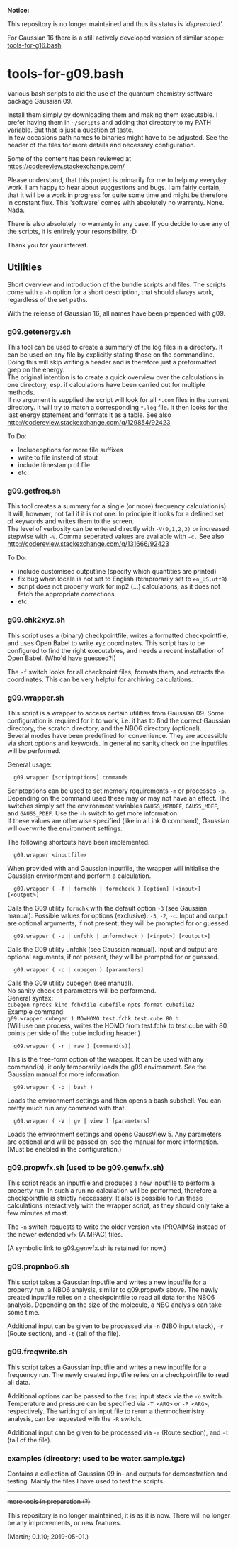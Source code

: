 **Notice:**

This repository is no longer maintained and thus its status is *'deprecated'*.

For Gaussian 16 there is a still actively developed version of similar scope:
[tools-for-g16.bash](https://github.com/polyluxus/tools-for-g16.bash)

# tools-for-g09.bash

Various bash scripts to aid the use of the quantum chemistry software 
package Gaussian 09.

Install them simply by downloading them and making them executable.
I prefer having them in `~/scripts` and adding that directory to
my PATH variable. But that is just a question of taste.   
In few occasions path names to binaries might have to be adjusted. 
See the header of the files for more details and necessary 
configuration.

Some of the content has been reviewed at 
https://codereview.stackexchange.com/

Please understand, that this project is primarily for me to help my everyday 
work. I am happy to hear about suggestions and bugs. I am fairly certain, 
that it will be a work in progress for quite some time and might be 
therefore in constant flux.
This 'software' comes with absolutely no warrenty. None. Nada. 

There is also absolutely no warranty in any case. If you decide to use any 
of the scripts, it is entirely your resonsibility. :D

Thank you for your interest.

## Utilities

Short overview and introduction of the bundle scripts and files.
The scripts come with a `-h` option for a short description, that should
always work, regardless of the set paths.

With the release of Gaussian 16, all names have been prepended with g09.

### g09.getenergy.sh

This tool can be used to create a summary of the log files in a directory.
It can be used on any file by explicitly stating those on the commandline.
Doing this will skip writing a header and is therefore just a preformatted
grep on the energy.  
The original intention is to create a quick overview over the calculations 
in one directory, esp. if calculations have been carried out for multiple 
methods.   
If no argument is supplied the script will look for all `*.com` files in
the current directory. It will try to match a corresponding `*.log` file.
It then looks for the last energy statement and formats it as a table.
See also http://codereview.stackexchange.com/q/129854/92423

To Do:
 - Includeoptions for more file suffixes
 - write to file instead of stout
 - include timestamp of file
 - etc.

### g09.getfreq.sh

This tool creates a summary for a single (or more) frequency calculation(s). 
It will, however, not fail if it is not one. In principle it looks for a defined 
set of keywords and writes them to the screen.   
The level of verbosity can be entered directly with `-V(0,1,2,3)` or increased 
stepwise with `-v`. Comma seperated values are available with `-c.`
See also http://codereview.stackexchange.com/q/131666/92423

To Do: 

 - include customised outputline (specify which quantities are printed)
 - fix bug when locale is not set to English (temprorarily set to `en_US.utf8`) 
 - script does not properly work for mp2 (...) calculations, as it does not 
   fetch the appropriate corrections
 - etc.

### g09.chk2xyz.sh

This script uses a (binary) checkpointfile, writes a formatted
checkpointfile, and uses Open Babel to write xyz coordinates.
This script has to be configured to find the right executables, 
and needs a recent installation of Open Babel. (Who'd have guessed?!)

The `-f` switch looks for all checkpoint files, formats them, and 
extracts the coordinates. This can be very helpful for archiving 
calculations.

### g09.wrapper.sh

This script is a wrapper to access certain utilities from Gaussian 09.
Some configuration is required for it to work, i.e. it has to find the
correct Gaussian directory, the scratch directory, and the NBO6 
directory (optional).   
Several modes have been predefined for convenience.
They are accessible via short options and keywords.
In general no sanity check on the inputfiles will be performed.

General usage:
```
  g09.wrapper [scriptoptions] commands
```
Scriptoptions can be used to set memory requirements `-m` or processes `-p`.
Depending on the command used these may or may not have an effect.
The switches simply set the environment variables `GAUSS_MEMDEF`, `GAUSS_MDEF`,
and `GAUSS_PDEF`. Use the `-h` switch to get more information.  
If these values are otherwise specified (like in a Link 0 command), 
Gaussian will overwrite the environment settings.

The following shortcuts have been implemented.
```
  g09.wrapper <inputfile>
```
When provided with and Gaussian inputfile, the wrapper will initialise
the Gaussian environment and perform a calculation.

```
  g09.wrapper ( -f | formchk | formcheck ) [option] [<input>] [<output>]
```
Calls the G09 utility `formchk` with the default option `-3` (see Gaussian manual).
Possible values for options (exclusive): `-3`, `-2`, `-c`.
Input and output are optional arguments, if not present, they will be 
prompted for or guessed.  

```
  g09.wrapper ( -u | unfchk | unformcheck ) [<input>] [<output>]
```
Calls the G09 utility unfchk (see Gaussian manual).
Input and output are optional arguments, if not present, they will be
prompted for or guessed.  

```
  g09.wrapper ( -c | cubegen ) [parameters]
```
Calls the G09 utility cubegen (see manual).    
No sanity check of parameters will be performend.  
General syntax:  
`cubegen nprocs kind fchkfile cubefile npts format cubefile2`  
Example command:   
`g09.wrapper cubegen 1 MO=HOMO test.fchk test.cube 80 h`  
(Will use one process, writes the HOMO from test.fchk to test.cube
 with 80 points per side of the cube including header.)

```
  g09.wrapper ( -r | raw ) [command(s)]
```
This is the free-form option of the wrapper.
It can be used with any command(s), it only temporarily loads the g09 
environment. See the Gaussian manual for more information.

```
  g09.wrapper ( -b | bash )
```
Loads the environment settings and then opens a bash subshell.
You can pretty much run any command with that. 

```
  g09.wrapper ( -V | gv | view ) [parameters]
```
Loads the environment settings and opens GaussView 5.
Any parameters are optional and will be passed on,
see the manual for more information.
(Must be enebled in the configuration.)

### g09.propwfx.sh (used to be g09.genwfx.sh)

This script reads an inputfile and produces a new inputfile to perform a property run.
In such a run no calculation will be performed, therefore a checkpointfile is
strictly neccessary. It also is possible to run these calculations interactively
with the wrapper script, as they should only take a few minutes at most.

The `-n` switch requests to write the older version `wfn` (PROAIMS) instead of
the newer extended `wfx` (AIMPAC) files.

(A symbolic link to g09.genwfx.sh is retained for now.)

### g09.propnbo6.sh

This script takes a Gaussian inputfile and writes a new inputfile for a property run,
a NBO6 analysis, similar to g09.propwfx above.
The newly created inputfile relies on a checkpointfile to read all data for the NBO6 analysis.
Depending on the size of the molecule, a NBO analysis can take some time.

Additional input can be given to be processed via `-n` (NBO input stack), 
`-r` (Route section), and `-t` (tail of the file).

### g09.freqwrite.sh

This script takes a Gaussian inputfile and writes a new inputfile for a frequency run.
The newly created inputfile relies on a checkpointfile to read all data.

Additional options can be passed to the `freq` input stack via the `-o` switch. 
Temperature and pressure can be specified via `-T <ARG>` or `-P <ARG>`, respectively.
The writing of an input file to rerun a thermochemistry analysis,
can be requested with the `-R` switch.

Additional input can be given to be processed via `-r` (Route section), 
and `-t` (tail of the file).

### examples (directory; used to be water.sample.tgz)

Contains a collection of Gaussian 09 in- and outputs for demonstration
and testing. Mainly the files I have used to test the scripts.

---

~~more tools in preparation (?)~~ 

This repository is no longer maintained, it is as it is now. There will no longer be any improvements, or new features.

(Martin; 0.1.10; 2019-05-01.)
